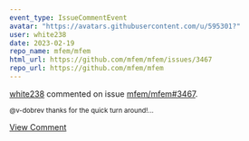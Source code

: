 ```yaml
---
event_type: IssueCommentEvent
avatar: "https://avatars.githubusercontent.com/u/595301?"
user: white238
date: 2023-02-19
repo_name: mfem/mfem
html_url: https://github.com/mfem/mfem/issues/3467
repo_url: https://github.com/mfem/mfem
---
```


<a href='https://github.com/white238' target='_blank'>white238</a> commented on issue <a href='https://github.com/mfem/mfem/issues/3467' target='_blank'>mfem/mfem#3467</a>.

<small>@v-dobrev  thanks for the quick turn around!...</small>

<a href='https://github.com/mfem/mfem/issues/3467' target='_blank'>View Comment</a>